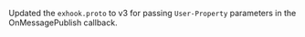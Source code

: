 Updated the `exhook.proto` to v3 for passing `User-Property` parameters in the OnMessagePublish callback.
